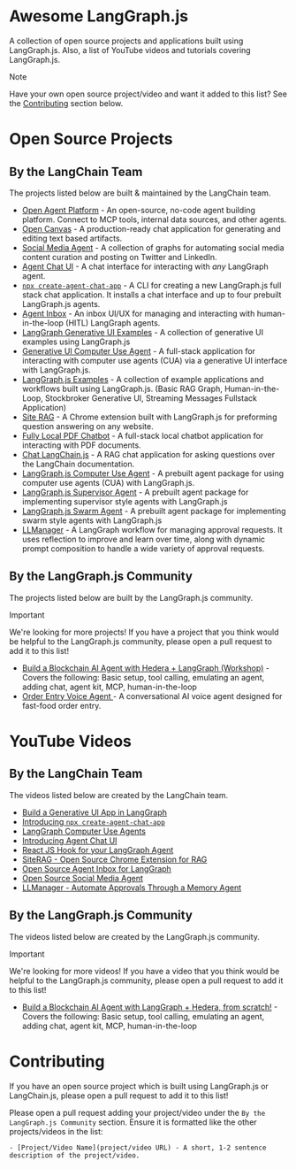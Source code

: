 # Awesome LangGraph.js

A collection of open source projects and applications built using LangGraph.js. Also, a list of YouTube videos and tutorials covering LangGraph.js.

> [!NOTE]
> Have your own open source project/video and want it added to this list? See the [Contributing](#contributing) section below.

# Open Source Projects

## By the LangChain Team

The projects listed below are built & maintained by the LangChain team.

- [Open Agent Platform](https://github.com/langchain-ai/open-agent-platform) - An open-source, no-code agent building platform. Connect to MCP tools, internal data sources, and other agents.
- [Open Canvas](https://github.com/langchain-ai/open-canvas) - A production-ready chat application for generating and editing text based artifacts.
- [Social Media Agent](https://github.com/langchain-ai/social-media-agent) - A collection of graphs for automating social media content curation and posting on Twitter and LinkedIn.
- [Agent Chat UI](https://github.com/langchain-ai/agent-chat-ui) - A chat interface for interacting with _any_ LangGraph agent.
- [`npx create-agent-chat-app`](https://github.com/langchain-ai/create-agent-chat-app) - A CLI for creating a new LangGraph.js full stack chat application. It installs a chat interface and up to four prebuilt LangGraph.js agents.
- [Agent Inbox](https://github.com/langchain-ai/agent-inbox) - An inbox UI/UX for managing and interacting with human-in-the-loop (HITL) LangGraph agents.
- [LangGraph Generative UI Examples](https://github.com/langchain-ai/langgraphjs-gen-ui-examples) - A collection of generative UI examples using LangGraph.js
- [Generative UI Computer Use Agent](https://github.com/bracesproul/gen-ui-computer-use) - A full-stack application for interacting with computer use agents (CUA) via a generative UI interface with LangGraph.js.
- [LangGraph.js Examples](https://github.com/bracesproul/langgraphjs-examples) - A collection of example applications and workflows built using LangGraph.js. (Basic RAG Graph, Human-in-the-Loop, Stockbroker Generative UI, Streaming Messages Fullstack Application)
- [Site RAG](https://github.com/bracesproul/site-rag) - A Chrome extension built with LangGraph.js for preforming question answering on any website.
- [Fully Local PDF Chatbot](https://github.com/jacoblee93/fully-local-pdf-chatbot) - A full-stack local chatbot application for interacting with PDF documents.
- [Chat LangChain.js](https://github.com/langchain-ai/chat-langchainjs) - A RAG chat application for asking questions over the LangChain documentation.
- [LangGraph.js Computer Use Agent](https://github.com/langchain-ai/langgraphjs/tree/main/libs/langgraph-cua) - A prebuilt agent package for using computer use agents (CUA) with LangGraph.js.
- [LangGraph.js Supervisor Agent](https://github.com/langchain-ai/langgraphjs/tree/main/libs/langgraph-supervisor) - A prebuilt agent package for implementing supervisor style agents with LangGraph.js
- [LangGraph.js Swarm Agent](https://github.com/langchain-ai/langgraphjs/tree/main/libs/langgraph-swarm) - A prebuilt agent package for implementing swarm style agents with LangGraph.js
- [LLManager](https://github.com/langchain-ai/llmanager) - A LangGraph workflow for managing approval requests. It uses reflection to improve and learn over time, along with dynamic prompt composition to handle a wide variety of approval requests.

## By the LangGraph.js Community

The projects listed below are built by the LangGraph.js community.

> [!IMPORTANT]
> We're looking for more projects! If you have a project that you think would be helpful to the LangGraph.js community, please open a pull request to add it to this list!

- [Build a Blockchain AI Agent with Hedera + LangGraph (Workshop)](https://github.com/hedera-dev/hedera-ai-agent-workshop-langgraph) - Covers the following: Basic setup, tool calling, emulating an agent, adding chat, agent kit, MCP, human-in-the-loop
- [Order Entry Voice Agent ](https://github.com/ConceptCodes/ai-order-entry) - A conversational AI voice agent designed for fast-food order entry.

# YouTube Videos

## By the LangChain Team

The videos listed below are created by the LangChain team.

- [Build a Generative Ul App in LangGraph](https://youtu.be/sCqN01R8nIQ)
- [Introducing `npx create-agent-chat-app`](https://youtu.be/DJXYUxoWkOU)
- [LangGraph Computer Use Agents](https://youtu.be/ndCFqT6xFQ4)
- [Introducing Agent Chat UI](https://youtu.be/lInrwVnZ83o)
- [React JS Hook for your LangGraph Agent](https://youtu.be/h8rML95qWX8)
- [SiteRAG - Open Source Chrome Extension for RAG](https://youtu.be/Af0Dz9bxcWY)
- [Open Source Agent Inbox for LangGraph](https://youtu.be/gF341XMN8cY)
- [Open Source Social Media Agent](https://youtu.be/TmTl5FMgkCQ)
- [LLManager - Automate Approvals Through a Memory Agent](https://youtu.be/uqRK_aJBR2w)

## By the LangGraph.js Community

The videos listed below are created by the LangGraph.js community.

> [!IMPORTANT]
> We're looking for more videos! If you have a video that you think would be helpful to the LangGraph.js community, please open a pull request to add it to this list!

- [Build a Blockchain AI Agent with LangGraph + Hedera, from scratch!](https://www.youtube.com/watch?v=1jerPeBZXo4&list=PLjyCRcs63y83jlubHbD54BSWbdFvENoo-&index=1) - Covers the following: Basic setup, tool calling, emulating an agent, adding chat, agent kit, MCP, human-in-the-loop

# Contributing

If you have an open source project which is built using LangGraph.js or LangChain.js, please open a pull request to add it to this list!

Please open a pull request adding your project/video under the `By the LangGraph.js Community` section. Ensure it is formatted like the other projects/videos in the list:

```
- [Project/Video Name](project/video URL) - A short, 1-2 sentence description of the project/video.
```
